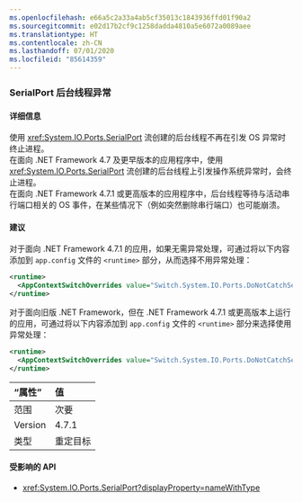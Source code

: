 ```yaml
---
ms.openlocfilehash: e66a5c2a33a4ab5cf35013c1843936ffd01f90a2
ms.sourcegitcommit: e02d17b2cf9c1258dadda4810a5e6072a0089aee
ms.translationtype: HT
ms.contentlocale: zh-CN
ms.lasthandoff: 07/01/2020
ms.locfileid: "85614359"
---
```

### <a name="serialport-background-thread-exceptions"></a>SerialPort 后台线程异常

#### <a name="details"></a>详细信息

使用 <xref:System.IO.Ports.SerialPort> 流创建的后台线程不再在引发 OS 异常时终止进程。 <br/>在面向 .NET Framework 4.7 及更早版本的应用程序中，使用 <xref:System.IO.Ports.SerialPort> 流创建的后台线程上引发操作系统异常时，会终止进程。 <br/>在面向 .NET Framework 4.7.1 或更高版本的应用程序中，后台线程等待与活动串行端口相关的 OS 事件，在某些情况下（例如突然删除串行端口）也可能崩溃。

#### <a name="suggestion"></a>建议

对于面向 .NET Framework 4.7.1 的应用，如果无需异常处理，可通过将以下内容添加到 `app.config` 文件的 `<runtime>` 部分，从而选择不用异常处理：

```xml
<runtime>
  <AppContextSwitchOverrides value="Switch.System.IO.Ports.DoNotCatchSerialStreamThreadExceptions=true" />
</runtime>
```

对于面向旧版 .NET Framework，但在 .NET Framework 4.7.1 或更高版本上运行的应用，可通过将以下内容添加到 `app.config` 文件的 `<runtime>` 部分来选择使用异常处理：

```xml
<runtime>
  <AppContextSwitchOverrides value="Switch.System.IO.Ports.DoNotCatchSerialStreamThreadExceptions=false" />
</runtime>
```

| “属性”    | 值       |
|:--------|:------------|
| 范围   | 次要       |
| Version | 4.7.1       |
| 类型    | 重定目标 |

#### <a name="affected-apis"></a>受影响的 API

- <xref:System.IO.Ports.SerialPort?displayProperty=nameWithType>
